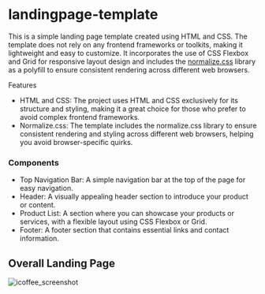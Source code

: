 # landingpage-template
This is a simple landing page template created using HTML and CSS. The template does not rely on any frontend frameworks or toolkits, making it lightweight and easy to customize. It incorporates the use of CSS Flexbox and Grid for responsive layout design and includes the [normalize.css](https://necolas.github.io/normalize.css/) library as a polyfill to ensure consistent rendering across different web browsers.

Features
- HTML and CSS: The project uses HTML and CSS exclusively for its structure and styling, making it a great choice for those who prefer to avoid complex frontend frameworks.
- Normalize.css: The template includes the normalize.css library to ensure consistent rendering and styling across different web browsers, helping you avoid browser-specific quirks.
### Components
  - Top Navigation Bar: A simple navigation bar at the top of the page for easy navigation.
  - Header: A visually appealing header section to introduce your product or content.
  - Product List: A section where you can showcase your products or services, with a flexible layout using CSS Flexbox or Grid.
  - Footer: A footer section that contains essential links and contact information.
 
  ## Overall Landing Page
 
  ![icoffee_screenshot](https://github.com/boonak/landingpage-template/assets/33080981/b1c2fe3d-27cd-4856-b94a-8cc5a86039c2)
